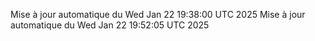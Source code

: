 Mise à jour automatique du Wed Jan 22 19:38:00 UTC 2025
Mise à jour automatique du Wed Jan 22 19:52:05 UTC 2025
